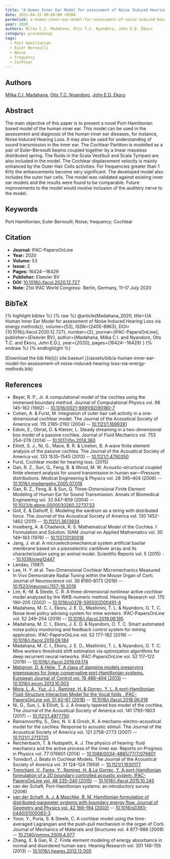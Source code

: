 ```yaml
---
title: "A Human Inner Ear Model for assessment of Noise Induced Hearing Loss via energy methods"
date: 2021-04-15 00:00:00 +0100
permalink: a-human-inner-ear-model-for-assessment-of-noise-induced-hearing-loss-via-energy-methods
year: 2020
authors: Milka C.I. Madahana, Otis T.C. Nyandoro, John E.D. Ekoru
category: proceedings
tags:
  - Port Hamiltonian
  - Euler Bernoulli
  - Noise
  - frequency
  - Cochlear
---
```

 
## Authors
[Milka C.I. Madahana](authors/milka-c-i-madahana), [Otis T.C. Nyandoro](authors/otis-o-t-c-nyandoro), [John E.D. Ekoru](authors/john-e-d-ekoru)
 
## Abstract
The main objective of this paper is to present a novel Port-Hamiltonian based model of the human inner ear. This model can be used in the assessment and diagnosis of the human inner ear diseases, for instance, Noise Induced Hearing Loss. It may also be used for understanding of sound transmission in the inner ear. The Cochlear Partition is modelled as a pair of Euler-Bernoulli beams coupled together by a linear massless distributed spring. The fluids in the Scala Vestibuli and Scala Tympani are also included in the model. The Cochlear displacement velocity is mainly enhanced by the Outer Hair Cells activities. For frequencies greater than 1 KHz the enhancements become very significant. The developed model also includes the outer hair cells. The model was validated against existing inner ear models and the results were found to be comparable. Future improvements to the model would involve inclusion of the auditory nerve to the model.
 
## Keywords
Port Hamiltonian; Euler Bernoulli; Noise; frequency; Cochlear
 
## Citation
- **Journal:** IFAC-PapersOnLine
- **Year:** 2020
- **Volume:** 53
- **Issue:** 2
- **Pages:** 16424--16429
- **Publisher:** Elsevier BV
- **DOI:** [10.1016/j.ifacol.2020.12.727](https://doi.org/10.1016/j.ifacol.2020.12.727)
- **Note:** 21st IFAC World Congress- Berlin, Germany, 11–17 July 2020
 
## BibTeX
{% highlight bibtex %}
{% raw %}
@article{Madahana_2020,
  title={{A Human Inner Ear Model for assessment of Noise Induced Hearing Loss via energy methods}},
  volume={53},
  ISSN={2405-8963},
  DOI={10.1016/j.ifacol.2020.12.727},
  number={2},
  journal={IFAC-PapersOnLine},
  publisher={Elsevier BV},
  author={Madahana, Milka C.I. and Nyandoro, Otis T.C. and Ekoru, John E.D.},
  year={2020},
  pages={16424--16429}
}
{% endraw %}
{% endhighlight %}
 
[Download the bib file]({{ site.baseurl }}/assets/bib/a-human-inner-ear-model-for-assessment-of-noise-induced-hearing-loss-via-energy-methods.bib)
 
## References
- Beyer, R. P., Jr. A computational model of the cochlea using the immersed boundary method. Journal of Computational Physics vol. 98 145–162 (1992) -- [10.1016/0021-9991(92)90180-7](https://doi.org/10.1016/0021-9991(92)90180-7)
- Cohen, A. & Furst, M. Integration of outer hair cell activity in a one-dimensional cochlear model. The Journal of the Acoustical Society of America vol. 115 2185–2192 (2004) -- [10.1121/1.1699391](https://doi.org/10.1121/1.1699391)
- Edom, E., Obrist, D. & Kleiser, L. Steady streaming in a two-dimensional box model of a passive cochlea. Journal of Fluid Mechanics vol. 753 254–278 (2014) -- [10.1017/jfm.2014.360](https://doi.org/10.1017/jfm.2014.360)
- Elliott, S. J., Ni, G., Mace, B. R. & Lineton, B. A wave finite element analysis of the passive cochlea. The Journal of the Acoustical Society of America vol. 133 1535–1545 (2013) -- [10.1121/1.4790350](https://doi.org/10.1121/1.4790350)
- Furst, Cochlear model for hearing loss. (2015)
- Gan, R. Z., Sun, Q., Feng, B. & Wood, M. W. Acoustic–structural coupled finite element analysis for sound transmission in human ear—Pressure distributions. Medical Engineering &amp; Physics vol. 28 395–404 (2006) -- [10.1016/j.medengphy.2005.07.018](https://doi.org/10.1016/j.medengphy.2005.07.018)
- Gan, R. Z., Feng, B. & Sun, Q. Three-Dimensional Finite Element Modeling of Human Ear for Sound Transmission. Annals of Biomedical Engineering vol. 32 847–859 (2004) -- [10.1023/b:abme.0000030260.22737.53](https://doi.org/10.1023/b:abme.0000030260.22737.53)
- Goll, E. & Dalhoff, E. Modeling the eardrum as a string with distributed force. The Journal of the Acoustical Society of America vol. 130 1452–1462 (2011) -- [10.1121/1.3613934](https://doi.org/10.1121/1.3613934)
- Inselberg, A. & Chadwick, R. S. Mathematical Model of the Cochlea. I: Formulation and Solution. SIAM Journal on Applied Mathematics vol. 30 149–163 (1976) -- [10.1137/0130018](https://doi.org/10.1137/0130018)
- Jang, J. et al. A microelectromechanical system artificial basilar membrane based on a piezoelectric cantilever array and its characterization using an animal model. Scientific Reports vol. 5 (2015) -- [10.1038/srep12447](https://doi.org/10.1038/srep12447)
- Landau, (1987)
- Lee, H. Y. et al. Two-Dimensional Cochlear Micromechanics Measured In Vivo Demonstrate Radial Tuning within the Mouse Organ of Corti. Journal of Neuroscience vol. 36 8160–8173 (2016) -- [10.1523/jneurosci.1157-16.2016](https://doi.org/10.1523/jneurosci.1157-16.2016)
- Lim, K.-M. & Steele, C. R. A three-dimensional nonlinear active cochlear model analyzed by the WKB-numeric method. Hearing Research vol. 170 190–205 (2002) -- [10.1016/s0378-5955(02)00491-4](https://doi.org/10.1016/s0378-5955(02)00491-4)
- Madahana, M. C. I., Ekoru, J. E. D., Mashinini, T. L. & Nyandoro, O. T. C. Noise level policy advising system for mine workers. IFAC-PapersOnLine vol. 52 249–254 (2019) -- [10.1016/j.ifacol.2019.09.195](https://doi.org/10.1016/j.ifacol.2019.09.195)
- Madahana, M. C. I., Ekoru, J. E. D. & Nyandoro, O. T. C. Smart automated noise policy monitoring and feedback control system for mining application. IFAC-PapersOnLine vol. 52 177–182 (2019) -- [10.1016/j.ifacol.2019.09.184](https://doi.org/10.1016/j.ifacol.2019.09.184)
- Madahana, M. C. I., Ekoru, J. E. D., Mashinini, T. L. & Nyandoro, O. T. C. Mine workers threshold shift estimation via optimization algorithms for deep recurrent neural networks. IFAC-PapersOnLine vol. 52 117–122 (2019) -- [10.1016/j.ifacol.2019.09.174](https://doi.org/10.1016/j.ifacol.2019.09.174)
- [Matignon, D. & Hélie, T. A class of damping models preserving eigenspaces for linear conservative port-Hamiltonian systems. European Journal of Control vol. 19 486–494 (2013)](a-class-of-damping-models-preserving-eigenspaces-for-linear-conservative-port-hamiltonian-systems) -- [10.1016/j.ejcon.2013.10.003](https://doi.org/10.1016/j.ejcon.2013.10.003)
- [Mora, L. A., Yuz, J. I., Ramirez, H. & Gorrec, Y. L. A port-Hamiltonian Fluid-Structure Interaction Model for the Vocal folds . IFAC-PapersOnLine vol. 51 62–67 (2018)](a-port-hamiltonian-fluid-structure-interaction-model-for-the-vocal-folds) -- [10.1016/j.ifacol.2018.06.016](https://doi.org/10.1016/j.ifacol.2018.06.016)
- Ni, G., Sun, L. & Elliott, S. J. A linearly tapered box model of the cochlea. The Journal of the Acoustical Society of America vol. 141 1793–1803 (2017) -- [10.1121/1.4977750](https://doi.org/10.1121/1.4977750)
- Ramamoorthy, S., Deo, N. V. & Grosh, K. A mechano-electro-acoustical model for the cochlea: Response to acoustic stimuli. The Journal of the Acoustical Society of America vol. 121 2758–2773 (2007) -- [10.1121/1.2713725](https://doi.org/10.1121/1.2713725)
- Reichenbach, T. & Hudspeth, A. J. The physics of hearing: fluid mechanics and the active process of the inner ear. Reports on Progress in Physics vol. 77 076601 (2014) -- [10.1088/0034-4885/77/7/076601](https://doi.org/10.1088/0034-4885/77/7/076601)
- Tonndorf, J. Beats in Cochlear Models. The Journal of the Acoustical Society of America vol. 31 124–124 (1959) -- [10.1121/1.1930177](https://doi.org/10.1121/1.1930177)
- [Trenchant, V., Fares, Y., Ramirez, H. & Le Gorrec, Y. A port-Hamiltonian formulation of a 2D boundary controlled acoustic system. IFAC-PapersOnLine vol. 48 235–240 (2015)](a-port-hamiltonian-formulation-of-a-2d-boundary-controlled-acoustic-system) -- [10.1016/j.ifacol.2015.10.245](https://doi.org/10.1016/j.ifacol.2015.10.245)
- van der Schaft, Port-Hamiltonian systems: an introductory survey (2006)
- [van der Schaft, A. J. & Maschke, B. M. Hamiltonian formulation of distributed-parameter systems with boundary energy flow. Journal of Geometry and Physics vol. 42 166–194 (2002)](hamiltonian-formulation-of-distributed-parameter-systems-with-boundary-energy-flow) -- [10.1016/s0393-0440(01)00083-3](https://doi.org/10.1016/s0393-0440(01)00083-3)
- Yoon, Y., Puria, S. & Steele, C. A cochlear model using the time-averaged Lagrangian and the push-pull mechanism in the organ of Corti. Journal of Mechanics of Materials and Structures vol. 4 977–986 (2009) -- [10.2140/jomms.2009.4.977](https://doi.org/10.2140/jomms.2009.4.977)
- Zhang, X. & Gan, R. Z. Finite element modeling of energy absorbance in normal and disordered human ears. Hearing Research vol. 301 146–155 (2013) -- [10.1016/j.heares.2012.12.005](https://doi.org/10.1016/j.heares.2012.12.005)

